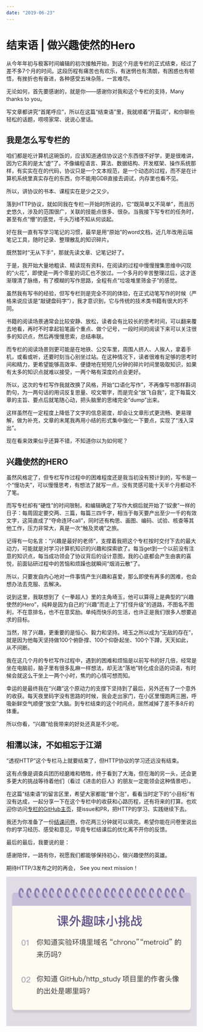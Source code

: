 ```yaml
---
date: "2019-06-23"
---  
```

      
# 结束语 | 做兴趣使然的Hero
从今年年初与极客时间编辑的初次接触开始，到这个月底专栏的正式结束，经过了差不多7个月的时间。这段历程有痛苦也有欢乐，有迷惘也有清朗，有困惑也有顿悟，有挫折也有奋进，各种感受五味杂陈，一言难尽。

无论如何，首先要感谢的，就是你——感谢你对我和这个专栏的支持，Many thanks to you。

写文章都讲究“首尾呼应”，所以在这篇“结束语”里，我就顺着“开篇词”，和你聊些轻松的话题，唠唠家常、说说心里话。

## 我是怎么写专栏的

咱们都是吃计算机这碗饭的，应该知道通信协议这个东西很不好学，更是很难讲，因为它真的是太“虚”了。不像编程语言、算法、数据结构、开发框架、操作系统那样，有实实在在的代码，协议只是一个文本规范，是一个动态的过程，而不是在计算机系统里真实存在的东西，你不能用GDB直接去调试，内存里也看不见。

所以，讲协议的书本、课程实在是少之又少。

落到HTTP协议，就如同我在专栏一开始时所说的，它“既简单又不简单”，而且历史悠久，涉及的范围很广，关联的技能点很多、很杂。当我接下写专栏的任务时，甚至有点“懵”的感觉，千头万绪不知从何谈起。

好在我一直有写学习笔记的习惯，最早是用“原始”的word文档，近几年改用云端笔记工具，随时记录、整理散乱的知识碎片。

<!-- [[[read_end]]] -->

既然暂时“无从下手”，那就先读文章、记笔记好了。

于是，我开始大量地粗读、精读现有资料，在阅读的过程中慢慢搜集思维中闪现的“火花”，即使是一两个零星的词汇也不放过。一个多月的辛苦整理过后，这才逐渐理清了脉络，有了模糊的写作思路，全程有点“垃圾堆里筛金子”的感觉。

虽然我有写书的经验，但写专栏则是完全不同的体验，在正式动笔写作的时候（严格来说应该是“敲键盘码字”），我才意识到，它与传统的技术类书籍有很大的不同。

书籍的阅读场景通常会比较安静、放松，读者会有比较长的思考时间，可以翻来覆去地看，再时不时拿起铅笔画个重点、做个记号，一段时间的阅读下来可以关注很多的知识点，然后再慢慢思索，总结串联。

而专栏的阅读场景则更可能是在地铁、公交车里，周围人挤人、人挨人，拿着手机，或看或听，还要时刻当心别坐过站。在这种情况下，读者很难有足够的思考时间和精力，更希望能够高效率、便捷地在短短几分钟的碎片时间里吸取知识，如果有太多的知识点就难以接受，一两个略有深度的点会更好。

所以，这次的专栏写作我就改换了风格，开始“口语化写作”，不再像写书那样斟词酌句，为一两句话的用词反复思量、咬文嚼字，而是完全“放飞自我”，定下每篇文章的主旨、要点后就笔随心动，把头脑里的思绪完全“dump”出来。

这样虽然在一定程度上降低了文字的信息密度，却会让文章形式更流畅、更易理解，做为补充，文章的末尾我再用小结的形式集中强化一下要点，实现了“浅入深出”。

现在看来效果似乎还算不错，不知道你以为如何呢？

## 兴趣使然的HERO

虽然风格定了，但专栏写作过程中的困难程度还是我当初没有预计到的，写书是一个“慢功夫”，可以慢慢思考，有想法了就写一点，没有灵感可能十天半个月都动不了笔。

而写专栏却有“硬性”的时间限制，和编辑确定了写作大纲后就开始了“奴隶”一样的日子：每周固定要交两、三篇，每篇三四千字，相当于毎天要产出至少一千的有效文字，这简直成了“夺命连环call”，同时还有构思、画图、编码、试验、核查等其他工作，压力非常大，真是一次“触及灵魂”之旅。

记得有一句名言：“兴趣是最好的老师”，支撑着我把这个专栏按时交付下去的最大动力，可能就是对学习计算机知识的兴趣和探索欲了。每当get到一个以前没有注意的知识点，每当成功领会了协议背后的设计意图，我的心底都会产生由衷的喜悦，前面钻研过程中的苦恼和烦躁也就瞬间“烟消云散”了。

所以，只要发自内心地对一件事情产生兴趣和喜爱，那么即使有再多的困难，也会想办法去克服、去解决。

说到这里，我联想到了《一拳超人》里的主角埼玉，他可以算得上是典型的“兴趣使然的Hero”，纯粹是因为自己的“兴趣”而走上了“打怪升级”的道路，不图名不图利，不在意排名，也不在意奖励。单纯而快乐的生活，也许正是我们很多人想要追求的目标。

当然，除了兴趣，更重要的是恒心、毅力和坚持。埼玉之所以成为“无敌的存在”，就是因为他每天坚持做100个俯卧撑、100个仰卧起坐、100个下蹲，天天如此，从不间断。

我在这几个月的专栏写作过程中，遇到的困难和烦恼是以前写书的好几倍，经常是坐在电脑前，脑子里有很多乱麻一样想法，却无法“落地”转化成合适的词语，有时候会就这么干坐上一两个小时，焦灼的心情可想而知。

幸运的是最终我在“兴趣”这个原动力的支撑下坚持到了最后，另外还有了一个意外的收获。每天夜里码字没有思路的时候，我会走出家门，在小区里慢跑两三圈，呼吸新鲜空气顺便“放空”大脑。到专栏结束的这个时间点，居然减掉了差不多8斤的体重。

所以你看，“兴趣”给我带来的好处还真是不少呢。

## 相濡以沫，不如相忘于江湖

“透视HTTP”这个专栏马上就要结束了，但HTTP协议的学习还远没有结束。

这有点像是调查兵团历经磨难和牺牲，终于看到了大海，但在海的另一头，还会更多更大的挑战等待着他们（看过《进击的巨人》的朋友一定能领会这种情景吧）。

在这篇“结束语”的留言区里，希望大家都能“冒个泡”，看看当时定下的“小目标”有没有达成，一起分享一下在这个专栏中的收获和心路历程，还有将来的打算。也欢迎你访问[专栏的GitHub主页](https://github.com/chronolaw/http_study)，提issue和PR，把HTTP的学习、实践继续下去。

我还为你准备了一份[结课问卷](https://jinshuju.net/f/tRGu0l)，你花两三分钟就可以填完。希望你能在问卷里说出你的学习经历、感受和意见，毕竟专栏结课后的优化离不开你的反馈。

最后的最后，我要说的是：

感谢陪伴，一路有你，祝愿我们都能够保持初心，做兴趣使然的英雄。

期待HTTP/3发布之时的再会， See you next mission！

![unpreview](./httpsstatic001geekbangorgresourceimage655365575a4f4fd668fb0cda13dd7b4b8053.png)